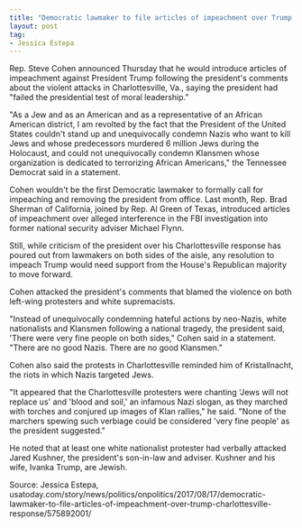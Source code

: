 ```yaml
---
title: "Democratic lawmaker to file articles of impeachment over Trump's Charlottesville response"
layout: post
tag:
- Jessica Estepa
---
```


Rep. Steve Cohen announced Thursday that he would introduce articles of impeachment against President Trump following the president's comments about the violent attacks in Charlottesville, Va., saying the president had "failed the presidential test of moral leadership."

"As a Jew and as an American and as a representative of an African American district, I am revolted by the fact that the President of the United States couldn't stand up and unequivocally condemn Nazis who want to kill Jews and whose predecessors murdered 6 million Jews during the Holocaust, and could not unequivocally condemn Klansmen whose organization is dedicated to terrorizing African Americans," the Tennessee Democrat said in a statement.

Cohen wouldn't be the first Democratic lawmaker to formally call for impeaching and removing the president from office. Last month, Rep. Brad Sherman of California, joined by Rep. Al Green of Texas, introduced articles of impeachment over alleged interference in the FBI investigation into former national security adviser Michael Flynn.

Still, while criticism of the president over his Charlottesville response has poured out from lawmakers on both sides of the aisle, any resolution to impeach Trump would need support from the House's Republican majority to move forward.

Cohen attacked the president's comments that blamed the violence on both left-wing protesters and white supremacists.

"Instead of unequivocally condemning hateful actions by neo-Nazis, white nationalists and Klansmen following a national tragedy, the president said, 'There were very fine people on both sides," Cohen said in a statement. "There are no good Nazis. There are no good Klansmen."

Cohen also said the protests in Charlottesville reminded him of Kristallnacht, the riots in which Nazis targeted Jews.

"It appeared that the Charlottesville protesters were chanting 'Jews will not replace us' and 'blood and soil,' an infamous Nazi slogan, as they marched with torches and conjured up images of Klan rallies," he said. "None of the marchers spewing such verbiage could be considered 'very fine people' as the president suggested."

He noted that at least one white nationalist protester had verbally attacked Jared Kushner, the president's son-in-law and adviser. Kushner and his wife, Ivanka Trump, are Jewish.

Source: Jessica Estepa, usatoday.com/story/news/politics/onpolitics/2017/08/17/democratic-lawmaker-to-file-articles-of-impeachment-over-trump-charlottesville-response/575892001/

